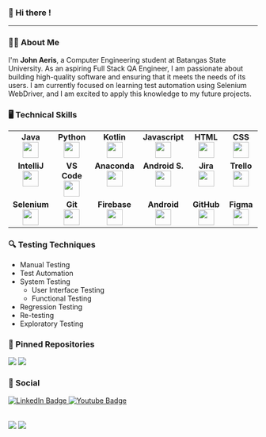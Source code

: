 ### 👋 Hi there !

---

<!--
**JohnAeris/JohnAeris** is a ✨ _special_ ✨ repository because its `README.md` (this file) appears on your GitHub profile.

Here are some ideas to get you started:

- 🔭 I’m currently working on ... something
- 🌱 I’m currently learning ...
- 👯 I’m looking to collaborate on ...
- 🤔 I’m looking for help with ...
- 💬 Ask me about ...
- 📫 How to reach me: ...
- 😄 Pronouns: ...
- ⚡ Fun fact: ...
-->

### 🧑‍💻 About Me

I'm <b>John Aeris</b>, a Computer Engineering student at Batangas State University. As an aspiring Full Stack QA Engineer, I am passionate about building high-quality software and ensuring that it meets the needs of its users. I am currently focused on learning test automation using Selenium WebDriver, and I am excited to apply this knowledge to my future projects.

### 🖥️ Technical Skills

<table width="320px">
    <tbody>
        <tr valign="top">
            <td width="105px" align="center">
            <span><strong>Java</strong></span><br>
            <img height="32" src="https://cdn.jsdelivr.net/gh/devicons/devicon/icons/java/java-original.svg">
            </td>
            <td width="105px" align="center">
            <span><strong>Python</strong></span><br>
            <img height="32px" src="https://cdn.jsdelivr.net/gh/devicons/devicon/icons/python/python-original.svg">
            </td>
            <td width="105px" align="center">
            <span><strong>Kotlin</strong></span><br>     
            <img height="32px" src="https://cdn.jsdelivr.net/gh/devicons/devicon/icons/kotlin/kotlin-original.svg">
            </td>
            <td width="105px" align="center">
            <span><strong>Javascript</strong></span><br>     
            <img height="32px" src="https://cdn.jsdelivr.net/gh/devicons/devicon/icons/javascript/javascript-original.svg">
            </td>
            <td width="105px" align="center">
            <span><strong>HTML</strong></span><br>
            <img height="32px" src="https://cdn.jsdelivr.net/gh/devicons/devicon/icons/html5/html5-original.svg">
            </td>
            <td width="105px" align="center">
            <span><strong>CSS</strong></span><br>
            <img height="32px" src="https://cdn.jsdelivr.net/gh/devicons/devicon/icons/css3/css3-original.svg">
            </td>
        </tr>
        <tr valign="top">
            <td width="105px" align="center">
            <span><strong>IntelliJ</strong></span><br>
            <img height="32px" src="https://cdn.jsdelivr.net/gh/devicons/devicon/icons/intellij/intellij-original.svg">
            </td>
            <td width="105px" align="center">
            <span><strong>VS Code</strong></span><br>
            <img height="32px" src="https://cdn.jsdelivr.net/gh/devicons/devicon/icons/vscode/vscode-original.svg">
            </td>
            <td width="105px" align="center">
            <span><strong>Anaconda</strong></span><br>
            <img height="32px" src="https://cdn.jsdelivr.net/gh/devicons/devicon/icons/anaconda/anaconda-original.svg">
            </td>
            <td width="105px" align="center">
            <span><strong>Android S.</strong></span><br>
            <img height="32px" src="https://cdn.jsdelivr.net/gh/devicons/devicon/icons/androidstudio/androidstudio-original.svg">
            <td width="105pxx" align="center">
            <span><strong>Jira</strong></span><br>
            <img height="32px" src="https://cdn.jsdelivr.net/gh/devicons/devicon/icons/jira/jira-original.svg">
            </td>
            <td width="105pxx" align="center">
            <span><strong>Trello</strong></span><br>
            <img height="32px" src="https://cdn.jsdelivr.net/gh/devicons/devicon/icons/trello/trello-plain.svg">
            </td>
        </tr>
        <tr valign="top">
            <td width="105px" align="center">
            <span><strong>Selenium</strong></span><br>
            <img height="32px" src="https://cdn.jsdelivr.net/gh/devicons/devicon/icons/selenium/selenium-original.svg">
            </td>
            <td width="105px" align="center">
            <span><strong>Git</strong></span><br>
            <img height="32px" src="https://cdn.jsdelivr.net/gh/devicons/devicon/icons/git/git-original.svg">
            </td>
            <td width="105px" align="center">
            <span><strong>Firebase</strong></span><br>
            <img height="32px" src="https://cdn.jsdelivr.net/gh/devicons/devicon/icons/firebase/firebase-plain.svg">
            </td>
            <td width="105px" align="center">
            <span><strong>Android</strong></span><br>
            <img height="32px" src="https://cdn.jsdelivr.net/gh/devicons/devicon/icons/android/android-original.svg">
            <td width="105pxx" align="center">
            <span><strong>GitHub</strong></span><br>
            <img height="32px" src="https://cdn.jsdelivr.net/gh/devicons/devicon/icons/github/github-original.svg">
            </td>
            <td width="105pxx" align="center">
            <span><strong>Figma</strong></span><br>
            <img height="32px" src="https://cdn.jsdelivr.net/gh/devicons/devicon/icons/figma/figma-original.svg">
            </td>
        </tr>
    </tbody>
</table>

### 🔍 Testing Techniques

- Manual Testing
- Test Automation
- System Testing
    - User Interface Testing
    - Functional Testing
- Regression Testing
- Re-testing
- Exploratory Testing

### 📌 Pinned Repositories

<img src="https://github-readme-stats.vercel.app/api/pin/?username=johnaeris&repo=Swag-Labs-Login-Page-Test-Case-Script"/> <img src="https://github-readme-stats.vercel.app/api/pin/?username=johnaeris&repo=Keep-Notes-App"/>

### 📲 Social

<div id="badges">
  <a href="https://www.linkedin.com/in/johnaerisbarrot/">
    <img src="https://img.shields.io/badge/LinkedIn-blue?style=for-the-badge&logo=linkedin&logoColor=white" alt="LinkedIn Badge"/>
  </a>
  <a href="https://t.me/aewisshhh">
    <img src="https://img.shields.io/badge/Telegram-blue?style=for-the-badge&logo=telegram&logoColor=white" alt="Youtube Badge"/>
  </a>
</div>

<br>

<img align="center" src="https://github-readme-stats.vercel.app/api?username=johnaeris&show_icons=true"/> <img align="center" src="https://github-readme-streak-stats.herokuapp.com?user=johnaeris&border_radius=5"/>
